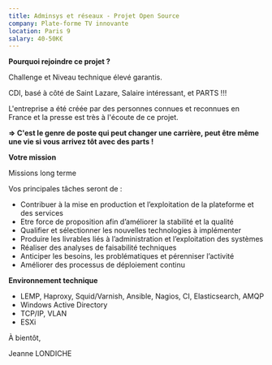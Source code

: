 ```yaml
---
title: Adminsys et réseaux - Projet Open Source
company: Plate-forme TV innovante
location: Paris 9
salary: 40-50K€
---
```


<strong>Pourquoi rejoindre ce projet ?</strong>

Challenge et Niveau technique élevé garantis.

CDI, basé à côté de Saint Lazare, Salaire intéressant, et PARTS !!!

L'entreprise a été créée par des personnes connues et reconnues en France et la presse est très à l'écoute de ce projet.

<strong>=> C'est le genre de poste qui peut changer une carrière, peut être même une vie si vous arrivez tôt avec des parts !</strong>

<strong>Votre mission</strong>

Missions long terme
 
Vos principales tâches seront de :

- Contribuer à la mise en production et l’exploitation de la plateforme et des services
- Etre force de proposition afin d’améliorer la stabilité et la qualité
- Qualifier et sélectionner les nouvelles technologies à implémenter
- Produire les livrables liés à l’administration et l’exploitation des systèmes
- Réaliser des analyses de faisabilité techniques
- Anticiper les besoins, les problématiques et pérenniser l’activité
- Améliorer des processus de déploiement continu

<strong>Environnement technique</strong>

- LEMP, Haproxy, Squid/Varnish, Ansible, Nagios, CI, Elasticsearch, AMQP
- Windows Active Directory
- TCP/IP, VLAN
- ESXi

À bientôt,

Jeanne LONDICHE